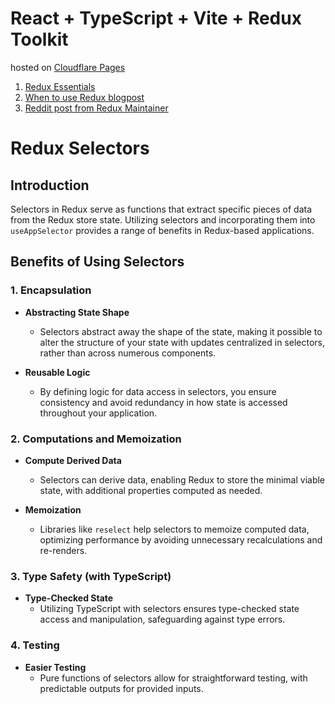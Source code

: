 # React + TypeScript + Vite + Redux Toolkit

hosted on [Cloudflare Pages](https://vite-poc.pages.dev/)


1. [Redux Essentials](https://redux.js.org/tutorials/essentials/part-1-overview-concepts)
2. [When to use Redux blogpost](https://changelog.com/posts/when-and-when-not-to-reach-for-redux)
3. [Reddit post from Redux Maintainer](https://www.reddit.com/r/reactjs/comments/z4y7sj/comment/ixtfehr/?utm_source=share&utm_medium=web2x&context=3)


# Redux Selectors

## Introduction

Selectors in Redux serve as functions that extract specific pieces of data from the Redux store state. Utilizing selectors and incorporating them into `useAppSelector` provides a range of benefits in Redux-based applications.

## Benefits of Using Selectors

### 1. Encapsulation

- **Abstracting State Shape**
  - Selectors abstract away the shape of the state, making it possible to alter the structure of your state with updates centralized in selectors, rather than across numerous components.

- **Reusable Logic**
  - By defining logic for data access in selectors, you ensure consistency and avoid redundancy in how state is accessed throughout your application.

### 2. Computations and Memoization

- **Compute Derived Data**
  - Selectors can derive data, enabling Redux to store the minimal viable state, with additional properties computed as needed.

- **Memoization**
  - Libraries like `reselect` help selectors to memoize computed data, optimizing performance by avoiding unnecessary recalculations and re-renders.

### 3. Type Safety (with TypeScript)

- **Type-Checked State**
  - Utilizing TypeScript with selectors ensures type-checked state access and manipulation, safeguarding against type errors.

### 4. Testing

- **Easier Testing**
  - Pure functions of selectors allow for straightforward testing, with predictable outputs for provided inputs.